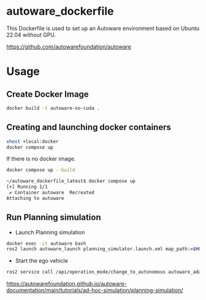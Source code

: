 # autoware_dockerfile

This Dockerfile is used to set up an Autoware environment based on Ubuntu 22.04 without GPU.

https://github.com/autowarefoundation/autoware


# Usage


## Create Docker Image

```bash
docker build -t autoware-no-cuda .
```

## Creating and launching docker containers

```bash
xhost +local:docker
docker compose up
```

If there is no docker image.

```bash
docker compose up --build
```


```bash
~/autoware_dockerfile_latest$ docker compose up
[+] Running 1/1
 ✔ Container autoware  Recreated                                                                                                                                                                       0.1s 
Attaching to autoware
```

## Run Planning simulation


- Launch Planning simulation

```bash
docker exec -it autoware bash
ros2 launch autoware_launch planning_simulator.launch.xml map_path:=$HOME/autoware_map/sample-map-planning vehicle_model:=sample_vehicle sensor_model:=sample_sensor_kit
```



- Start the ego vehicle

```bash
ros2 service call /api/operation_mode/change_to_autonomous autoware_adapi_v1_msgs/srv/ChangeOperationMode {}
```

https://autowarefoundation.github.io/autoware-documentation/main/tutorials/ad-hoc-simulation/planning-simulation/

